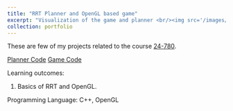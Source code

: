 ```yaml
---
title: "RRT Planner and OpenGL based game"
excerpt: "Visualization of the game and planner <br/><img src='/images/opengl.gif'>" 
collection: portfolio
---
```


These are few of my projects related to the course [24-780](https://www.meche.engineering.cmu.edu/education/courses/24-780.html).

[Planner Code](https://github.com/vishnumh/Robot-Planner-and-Visualization)
[Game Code](https://github.com/vishnumh/OpenGL_Game)

Learning outcomes: 
1. Basics of RRT and OpenGL.

Programming Language:
C++, OpenGL